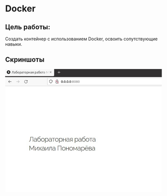 # Docker
## Цель работы: 
Создать контейнер с использованием Docker, освоить сопутствующие навыки.
## Cкриншоты
![Иллюстрация к проекту](https://github.com/Michail420/Docker/blob/main/1%20(2).jpg)
